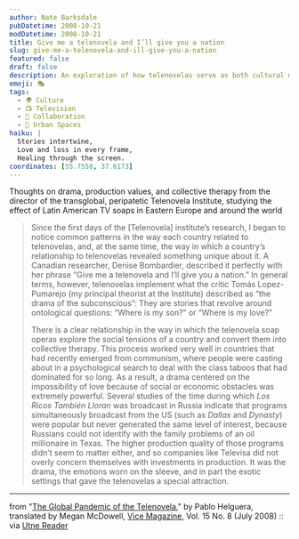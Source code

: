 ```yaml
---
author: Nate Barksdale
pubDatetime: 2008-10-21
modDatetime: 2008-10-21
title: Give me a telenovela and I’ll give you a nation
slug: give-me-a-telenovela-and-ill-give-you-a-nation
featured: false
draft: false
description: An exploration of how telenovelas serve as both cultural mirrors and therapeutic narratives for countries, highlighting their unique emotional resonance and production values.
emoji: 🎭
tags:
  - 🌍 Culture
  - 📺 Television
  - 🤝 Collaboration
  - 🌆 Urban Spaces
haiku: |
  Stories intertwine,  
  Love and loss in every frame,  
  Healing through the screen.
coordinates: [55.7558, 37.6173]
---
```


Thoughts on drama, production values, and collective therapy from the director of the transglobal, peripatetic Telenovela Institute, studying the effect of Latin American TV soaps in Eastern Europe and around the world

> Since the first days of the [Telenovela] institute’s research, I began to notice common patterns in the way each country related to telenovelas, and, at the same time, the way in which a country’s relationship to telenovelas revealed something unique about it. A Canadian researcher, Denise Bombardier, described it perfectly with her phrase “Give me a telenovela and I’ll give you a nation.” In general terms, however, telenovelas implement what the critic Tomás Lopez-Pumarejo (my principal theorist at the Institute) described as “the drama of the subconscious”: They are stories that revolve around ontological questions: “Where is my son?” or “Where is my love?”
>
> There is a clear relationship in the way in which the telenovela soap operas explore the social tensions of a country and convert them into collective therapy. This process worked very well in countries that had recently emerged from communism, where people were casting about in a psychological search to deal with the class taboos that had dominated for so long. As a result, a drama centered on the impossibility of love because of social or economic obstacles was extremely powerful. Several studies of the time during which _Los Ricos También Lloran_ was broadcast in Russia indicate that programs simultaneously broadcast from the US (such as _Dallas_ and _Dynasty_) were popular but never generated the same level of interest, because Russians could not identify with the family problems of an oil millionaire in Texas. The higher production quality of those programs didn’t seem to matter either, and so companies like Televisa did not overly concern themselves with investments in production. It was the drama, the emotions worn on the sleeve, and in part the exotic settings that gave the telenovelas a special attraction.

---

from "[The Global Pandemic of the Telenovela](https://www.google.com/search?q=%22The%20Global%20Pandemic%20of%20the%20Telenovela%22%20viceland.com)," by Pablo Helguera, translated by Megan McDowell, [Vice Magazine](http://www.viceland.com/), Vol. 15 No. 8 (July 2008) :: via [Utne Reader](https://www.google.com/search?q=%22Utne%20Reader%22%20utne.com)
